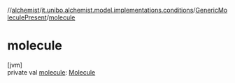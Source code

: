 //[alchemist](../../../index.md)/[it.unibo.alchemist.model.implementations.conditions](../index.md)/[GenericMoleculePresent](index.md)/[molecule](molecule.md)

# molecule

[jvm]\
private val [molecule](molecule.md): [Molecule](../../it.unibo.alchemist.model.interfaces/-molecule/index.md)
